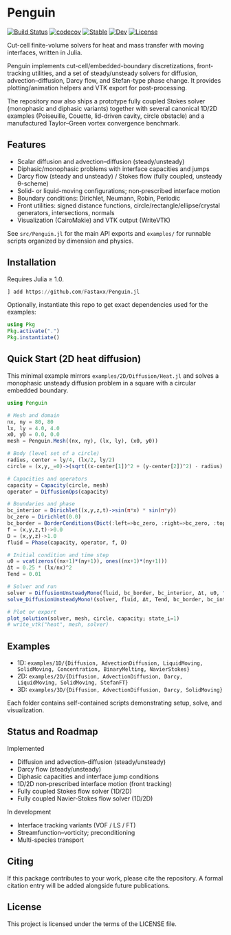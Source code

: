 # Penguin

[![Build Status](https://github.com/Fastaxx/Penguin.jl/actions/workflows/CI.yml/badge.svg?branch=main)](https://github.com/Fastaxx/Penguin.jl/actions/workflows/CI.yml?query=branch%3Amain)
[![codecov](https://codecov.io/gh/Fastaxx/Penguin.jl/graph/badge.svg?token=YQUDHCTHI7)](https://codecov.io/gh/Fastaxx/Penguin.jl)
[![Stable](https://img.shields.io/badge/docs-stable-blue.svg)](https://fastaxx.github.io/Penguin.jl/stable)
[![Dev](https://img.shields.io/badge/docs-dev-blue.svg)](https://fastaxx.github.io/Penguin.jl/dev)
[![License](https://img.shields.io/badge/License-MIT-blue.svg)](./LICENSE)

Cut-cell finite-volume solvers for heat and mass transfer with moving interfaces, written in Julia.

Penguin implements cut-cell/embedded-boundary discretizations, front-tracking utilities, and a set of steady/unsteady solvers for diffusion, advection–diffusion, Darcy flow, and Stefan-type phase change. It provides plotting/animation helpers and VTK export for post-processing.

The repository now also ships a prototype fully coupled Stokes solver (monophasic and diphasic variants) together with several canonical 1D/2D examples (Poiseuille, Couette, lid-driven cavity, circle obstacle) and a manufactured Taylor–Green vortex convergence benchmark.

## Features

- Scalar diffusion and advection–diffusion (steady/unsteady)
- Diphasic/monophasic problems with interface capacities and jumps
- Darcy flow (steady and unsteady) / Stokes flow (fully coupled, unsteady θ-scheme)
- Solid- or liquid-moving configurations; non‑prescribed interface motion
- Boundary conditions: Dirichlet, Neumann, Robin, Periodic
- Front utilities: signed distance functions, circle/rectangle/ellipse/crystal generators, intersections, normals
- Visualization (CairoMakie) and VTK output (WriteVTK)

See `src/Penguin.jl` for the main API exports and `examples/` for runnable scripts organized by dimension and physics.

## Installation

Requires Julia ≥ 1.0.

```julia
] add https://github.com/Fastaxx/Penguin.jl
```

Optionally, instantiate this repo to get exact dependencies used for the examples:

```julia
using Pkg
Pkg.activate(".")
Pkg.instantiate()
```

## Quick Start (2D heat diffusion)

This minimal example mirrors `examples/2D/Diffusion/Heat.jl` and solves a monophasic unsteady diffusion problem in a square with a circular embedded boundary.

```julia
using Penguin

# Mesh and domain
nx, ny = 80, 80
lx, ly = 4.0, 4.0
x0, y0 = 0.0, 0.0
mesh = Penguin.Mesh((nx, ny), (lx, ly), (x0, y0))

# Body (level set of a circle)
radius, center = ly/4, (lx/2, ly/2)
circle = (x,y,_=0)->(sqrt((x-center[1])^2 + (y-center[2])^2) - radius)

# Capacities and operators
capacity = Capacity(circle, mesh)
operator = DiffusionOps(capacity)

# Boundaries and phase
bc_interior = Dirichlet((x,y,z,t)->sin(π*x) * sin(π*y))
bc_zero = Dirichlet(0.0)
bc_border = BorderConditions(Dict(:left=>bc_zero, :right=>bc_zero, :top=>bc_zero, :bottom=>bc_zero))
f = (x,y,z,t)->0.0
D = (x,y,z)->1.0
fluid = Phase(capacity, operator, f, D)

# Initial condition and time step
u0 = vcat(zeros((nx+1)*(ny+1)), ones((nx+1)*(ny+1)))
Δt = 0.25 * (lx/nx)^2
Tend = 0.01

# Solver and run
solver = DiffusionUnsteadyMono(fluid, bc_border, bc_interior, Δt, u0, "BE")
solve_DiffusionUnsteadyMono!(solver, fluid, Δt, Tend, bc_border, bc_interior, "BE")

# Plot or export
plot_solution(solver, mesh, circle, capacity; state_i=1)
# write_vtk("heat", mesh, solver)
```

## Examples

- 1D: `examples/1D/{Diffusion, AdvectionDiffusion, LiquidMoving, SolidMoving, Concentration, BinaryMelting, NavierStokes}`
- 2D: `examples/2D/{Diffusion, AdvectionDiffusion, Darcy, LiquidMoving, SolidMoving, StefanFT}`
- 3D: `examples/3D/{Diffusion, AdvectionDiffusion, Darcy, SolidMoving}`

Each folder contains self-contained scripts demonstrating setup, solve, and visualization.

## Status and Roadmap

 Implemented
- Diffusion and advection–diffusion (steady/unsteady)
- Darcy flow (steady/unsteady)
- Diphasic capacities and interface jump conditions
- 1D/2D non‑prescribed interface motion (front tracking)
- Fully coupled Stokes flow solver (1D/2D)
- Fully coupled Navier-Stokes flow solver (1D/2D)

In development
- Interface tracking variants (VOF / LS / FT)
- Streamfunction–vorticity; preconditioning
- Multi-species transport

## Citing

If this package contributes to your work, please cite the repository. A formal citation entry will be added alongside future publications.

## License

This project is licensed under the terms of the LICENSE file.
